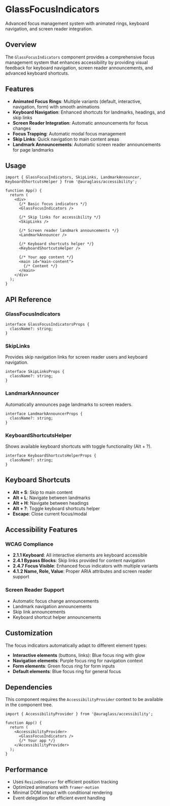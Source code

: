 # GlassFocusIndicators

Advanced focus management system with animated rings, keyboard navigation, and screen reader integration.

## Overview

The `GlassFocusIndicators` component provides a comprehensive focus management system that enhances accessibility by providing visual feedback for keyboard navigation, screen reader announcements, and advanced keyboard shortcuts.

## Features

- **Animated Focus Rings**: Multiple variants (default, interactive, navigation, form) with smooth animations
- **Keyboard Navigation**: Enhanced shortcuts for landmarks, headings, and skip links
- **Screen Reader Integration**: Automatic announcements for focus changes
- **Focus Trapping**: Automatic modal focus management
- **Skip Links**: Quick navigation to main content areas
- **Landmark Announcements**: Automatic screen reader announcements for page landmarks

## Usage

```tsx
import { GlassFocusIndicators, SkipLinks, LandmarkAnnouncer, KeyboardShortcutsHelper } from '@auraglass/accessibility';

function App() {
  return (
    <div>
      {/* Basic focus indicators */}
      <GlassFocusIndicators />

      {/* Skip links for accessibility */}
      <SkipLinks />

      {/* Screen reader landmark announcements */}
      <LandmarkAnnouncer />

      {/* Keyboard shortcuts helper */}
      <KeyboardShortcutsHelper />

      {/* Your app content */}
      <main id="main-content">
        {/* Content */}
      </main>
    </div>
  );
}
```

## API Reference

### GlassFocusIndicators

```tsx
interface GlassFocusIndicatorsProps {
  className?: string;
}
```

### SkipLinks

Provides skip navigation links for screen reader users and keyboard navigation.

```tsx
interface SkipLinksProps {
  className?: string;
}
```

### LandmarkAnnouncer

Automatically announces page landmarks to screen readers.

```tsx
interface LandmarkAnnouncerProps {
  className?: string;
}
```

### KeyboardShortcutsHelper

Shows available keyboard shortcuts with toggle functionality (Alt + ?).

```tsx
interface KeyboardShortcutsHelperProps {
  className?: string;
}
```

## Keyboard Shortcuts

- **Alt + S**: Skip to main content
- **Alt + L**: Navigate between landmarks
- **Alt + H**: Navigate between headings
- **Alt + ?**: Toggle keyboard shortcuts helper
- **Escape**: Close current focus/modal

## Accessibility Features

### WCAG Compliance

- **2.1.1 Keyboard**: All interactive elements are keyboard accessible
- **2.4.1 Bypass Blocks**: Skip links provided for content navigation
- **2.4.7 Focus Visible**: Enhanced focus indicators with multiple variants
- **4.1.2 Name, Role, Value**: Proper ARIA attributes and screen reader support

### Screen Reader Support

- Automatic focus change announcements
- Landmark navigation announcements
- Skip link announcements
- Keyboard shortcut helper announcements

## Customization

The focus indicators automatically adapt to different element types:

- **Interactive elements** (buttons, links): Blue focus ring with glow
- **Navigation elements**: Purple focus ring for navigation context
- **Form elements**: Green focus ring for form inputs
- **Default elements**: Blue focus ring for general focus

## Dependencies

This component requires the `AccessibilityProvider` context to be available in the component tree.

```tsx
import { AccessibilityProvider } from '@auraglass/accessibility';

function App() {
  return (
    <AccessibilityProvider>
      <GlassFocusIndicators />
      {/* Your app */}
    </AccessibilityProvider>
  );
}
```

## Performance

- Uses `ResizeObserver` for efficient position tracking
- Optimized animations with `framer-motion`
- Minimal DOM impact with conditional rendering
- Event delegation for efficient event handling
